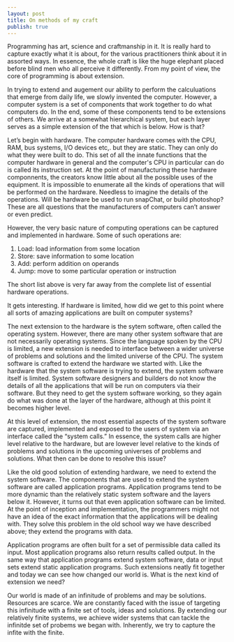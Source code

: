 ```yaml
---
layout: post
title: On methods of my craft
publish: true
---
```


Programming has art, science and craftmanship in it. It is really hard to
capture exactly what it is about, for the various practitioners think about it
in assorted ways. In essence, the whole craft is like the huge elephant placed
before blind men who all perceive it differently. From my point of view, the
core of programming is about extension.

In trying to extend and augement our ability to perform the calculuations that emerge from
daily life, we slowly invented the computer. However, a computer system is a
set of components that work together to do what computers do. In the end, some
of these components tend to be extensions of others. We arrive at a somewhat
hierarchical system, but each layer serves as a simple extension of the
that which is below. How is that?

Let&rsquo;s begin with hardware. The computer hardware comes with the CPU, RAM, bus
systems, I/O devices etc,. but they are static. They can only do what they were
built to do. This set of all the innate functions that the computer hardware in
general and the computer's CPU in particular can do is called its instruction
set. At the point of manufacturing these hardware componnents, the creators know
little about all the possible uses of the equipment. It is impossible to
enumerate all the kinds of operations that will be performed on the
hardware. Needless to imagine the details of the operations. Will be hardware
be used to run snapChat, or build photoshop? These are all questions that
the manufacturers of computers can&rsquo;t answer or even predict.

However, the very basic nature of computing operations can be captured and
implemented in hardware. Some of such operations are:

1.  Load: load information from some location
2.  Store: save information to some location
3.  Add: perform addition on operands
4.  Jump: move to some particular operation or instruction

The short list above is very far away from the complete list of essential
hardware operations.

It gets interesting. If hardware is limited, how did we get to this point where
all sorts of amazing applications are built on computer systems?

The next extension to the hardware is the sytem software, often called the
operating system. However, there are many other system software that are not
necessarily operating systems. Since the language spoken by the CPU is limited,
a new extension is needed to interface between a wider universe of problems and
solutions and the limited universe of the CPU. The system software is crafted
to extend the hardware we started with. Like the hardware that the system
software is trying to extend, the system software itself is limited. System
software designers and builders do not know the details of all the applications
that will be run on computers via their software. But they need to get the system software
working, so they again do what was done at the layer of the hardware, although
at this point it becomes higher level.

At this level of extension, the most essential aspects of the system software
are captured, implemented and exposed to the users of system via an interface
called the &ldquo;system calls.&rdquo; In essence, the system calls are higher level
relative to the hardware, but are lowever level relative to the kinds of
problems and solutions in the upcoming universes of problems and
solutions. What then can be done to resolve this issue?

Like the old good solution of extending hardware, we need to extend the system
software. The components that are used to extend the system software are called
application programs. Application programs tend to be more dynamic than the
relatively static system software and the layers below it. However, it turns out that even application
software can be limited. At the point of inception and implememtation, the
programmers might not have an idea of the exact information that the
applications will be dealing with. They solve this problem in the old school
way we have described above; they extend the programs with data.

Application programs are often built for a set of permissible data called its
input. Most application programs also return results called output. In the same
way that application programs extend system software, data or input sets extend
static application programs. Such extensions neatly fit together and today we
can see how changed our world is. What is the next kind of extension we need?

Our world is made of an infinitude of problems and may be solutions. Resources
are scarce. We are constantly faced with the issue of targeting this infinitude
with a finite set of tools, ideas and solutions. By extending our relatively
finite systems, we achieve wider systems that can tackle the infinitde set of
probems we began with. Inherently, we try to capture the infite with the
finite.
